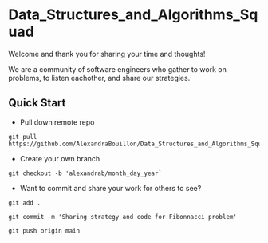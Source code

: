 # Data_Structures_and_Algorithms_Squad

Welcome and thank you for sharing your time and thoughts!

We are a community of software engineers who gather to work on problems, to listen eachother, and share our strategies.


## Quick Start

- Pull down remote repo

```
git pull https://github.com/AlexandraBouillon/Data_Structures_and_Algorithms_Squad.git
```

- Create your own branch
```
git checkout -b 'alexandrab/month_day_year`
```

- Want to commit and share your work for others to see?
```
git add .

git commit -m 'Sharing strategy and code for Fibonnacci problem'

git push origin main
```
